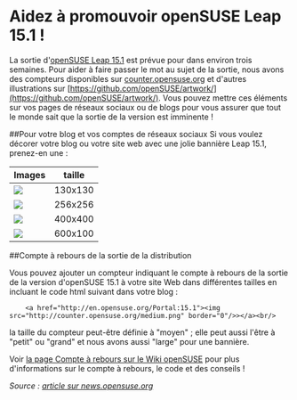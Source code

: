# Aidez à promouvoir openSUSE Leap 15.1 !
La sortie d'[openSUSE Leap 15.1](http://en.opensuse.org/Portal:15.1) est prévue pour dans environ trois semaines. Pour aider à faire passer le mot au sujet de la sortie, nous avons des compteurs disponibles sur [counter.opensuse.org](https://counter.opensuse.org/) et d'autres illustrations sur [https://github.com/openSUSE/artwork/](https://github.com/openSUSE/artwork/). Vous pouvez mettre ces éléments sur vos pages de réseaux sociaux ou de blogs pour vous assurer que tout le monde sait que la sortie de la version est imminente !

##Pour votre blog et vos comptes de réseaux sociaux
Si vous voulez décorer votre blog ou votre site web avec une jolie bannière Leap 15.1, prenez-en une :

Images| taille
------|-------
<a href="https://counter.opensuse.org/link/"><img src="http://countdown.opensuse.org/small.png" border="0"/></a>|130x130
<a href="https://counter.opensuse.org/link/"><img src="http://countdown.opensuse.org/medium.png" border="0"/></a>|256x256
<a href="https://counter.opensuse.org/link/"><img src="http://countdown.opensuse.org/large.png" border="0"/></a>|400x400
<a href="https://counter.opensuse.org/link/"><img src="http://countdown.opensuse.org/wide.png" border="0"/></a>|600x100


##Compte à rebours de la sortie de la distribution

Vous pouvez ajouter un compteur indiquant le compte à rebours de la sortie de la  version d'openSUSE 15.1 à votre site Web dans différentes tailles en incluant le code html suivant dans votre blog :

```
    <a href="http://en.opensuse.org/Portal:15.1"><img src="http://counter.opensuse.org/medium.png" border="0"/>></a><br/>
```

la taille du compteur peut-être définie à "moyen" ; elle peut aussi l'être à "petit" ou "grand" et nous avons aussi "large" pour une bannière.

Voir [la page Compte à rebours sur le Wiki openSUSE](http://fr.opensuse.org/openSUSE:Countdown) pour plus d'informations sur le compte à rebours, le code et des conseils !


*Source : [article sur news.opensuse.org](https://news.opensuse.org/2019/04/30/help-promote-opensuse-leap-15-1/)*